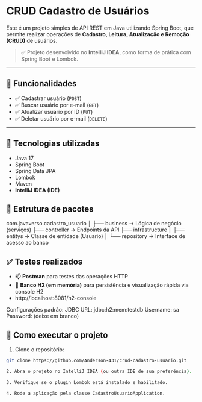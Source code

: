 # CRUD Cadastro de Usuários

Este é um projeto simples de API REST em Java utilizando Spring Boot, que permite realizar operações de **Cadastro, Leitura, Atualização e Remoção (CRUD)** de usuários.

> ✅ Projeto desenvolvido no **IntelliJ IDEA**, como forma de prática com Spring Boot e Lombok.

---

## 📌 Funcionalidades

- ✅ Cadastrar usuário (`POST`)
- ✅ Buscar usuário por e-mail (`GET`)
- ✅ Atualizar usuário por ID (`PUT`)
- ✅ Deletar usuário por e-mail (`DELETE`)

---

## 🚀 Tecnologias utilizadas

- Java 17
- Spring Boot
- Spring Data JPA
- Lombok
- Maven
- **IntelliJ IDEA (IDE)**
  
## 📂 Estrutura de pacotes
com.javaverso.cadastro_usuario
│
├── business → Lógica de negócio (serviços)
├── controller → Endpoints da API
├── infrastructure
│ ├── entitys → Classe de entidade (Usuario)
│ └── repository → Interface de acesso ao banco

 ## ✅ Testes realizados

- 📫 **Postman** para testes das operações HTTP
- 💾 **Banco H2 (em memória)** para persistência e visualização rápida via console H2
- http://localhost:8081/h2-console

Configurações padrão:
JDBC URL: jdbc:h2:mem:testdb
Username: sa
Password: (deixe em branco)

## 🔧 Como executar o projeto

1. Clone o repositório:

```bash
git clone https://github.com/Anderson-431/crud-cadastro-usuario.git

2. Abra o projeto no IntelliJ IDEA (ou outra IDE de sua preferência).

3. Verifique se o plugin Lombok está instalado e habilitado.

4. Rode a aplicação pela classe CadastroUsuarioApplication.




